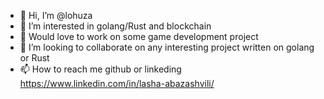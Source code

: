 - 👋 Hi, I’m @lohuza
- 👀 I’m interested in golang/Rust and blockchain
- 🌱 Would love to work on some game development project
- 💞️ I’m looking to collaborate on any interesting project written on golang or Rust
- 📫 How to reach me github or linkeding https://www.linkedin.com/in/lasha-abazashvili/

<!---
lohuza/lohuza is a ✨ special ✨ repository because its `README.md` (this file) appears on your GitHub profile.
You can click the Preview link to take a look at your changes.
--->
